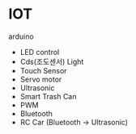 # IOT
arduino

- LED control
- Cds(조도센서) Light
- Touch Sensor
- Servo motor
- Ultrasonic
- Smart Trash Can
- PWM
- Bluetooth
- RC Car (Bluetooth -> Ultrasonic)
